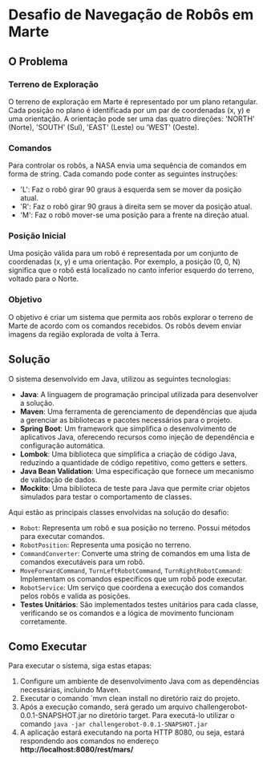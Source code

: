 # Desafio de Navegação de Robôs em Marte


## O Problema

### Terreno de Exploração

O terreno de exploração em Marte é representado por um plano retangular. Cada posição no plano é identificada por um par de coordenadas (x, y) e uma orientação. A orientação pode ser uma das quatro direções: 'NORTH' (Norte), 'SOUTH' (Sul), 'EAST' (Leste) ou 'WEST' (Oeste).

### Comandos

Para controlar os robôs, a NASA envia uma sequência de comandos em forma de string. Cada comando pode conter as seguintes instruções:
- 'L': Faz o robô girar 90 graus à esquerda sem se mover da posição atual.
- 'R': Faz o robô girar 90 graus à direita sem se mover da posição atual.
- 'M': Faz o robô mover-se uma posição para a frente na direção atual.

### Posição Inicial

Uma posição válida para um robô é representada por um conjunto de coordenadas (x, y) e uma orientação. Por exemplo, a posição (0, 0, N) significa que o robô está localizado no canto inferior esquerdo do terreno, voltado para o Norte.

### Objetivo

O objetivo é criar um sistema que permita aos robôs explorar o terreno de Marte de acordo com os comandos recebidos. Os robôs devem enviar imagens da região explorada de volta à Terra.

## Solução

O sistema desenvolvido em Java, utilizou as seguintes tecnologias:

- **Java**: A linguagem de programação principal utilizada para desenvolver a solução.
- **Maven**: Uma ferramenta de gerenciamento de dependências que ajuda a gerenciar as bibliotecas e pacotes necessários para o projeto.
- **Spring Boot**: Um framework que simplifica o desenvolvimento de aplicativos Java, oferecendo recursos como injeção de dependência e configuração automática.
- **Lombok**: Uma biblioteca que simplifica a criação de código Java, reduzindo a quantidade de código repetitivo, como getters e setters.
- **Java Bean Validation**: Uma especificação que fornece um mecanismo de validação de dados.
- **Mockito**: Uma biblioteca de teste para Java que permite criar objetos simulados para testar o comportamento de classes.

Aqui estão as principais classes envolvidas na solução do desafio:

- `Robot`: Representa um robô e sua posição no terreno. Possui métodos para executar comandos.
- `RobotPosition`: Representa uma posição no terreno.
- `CommandConverter`: Converte uma string de comandos em uma lista de comandos executáveis para um robô.
- `MoveForwardCommand`, `TurnLeftRobotCommand`, `TurnRightRobotCommand`: Implementam os comandos específicos que um robô pode executar.
- `RobotService`: Um serviço que coordena a execução dos comandos pelos robôs e valida as posições.
- **Testes Unitários**: São implementados testes unitários para cada classe, verificando se os comandos e a lógica de movimento funcionam corretamente.

## Como Executar

Para executar o sistema, siga estas etapas:

1. Configure um ambiente de desenvolvimento Java com as dependências necessárias, incluindo Maven.
2. Executar o comando `mvn clean install no diretório raiz do projeto.
3. Após a execução comando, será gerado um arquivo challengerobot-0.0.1-SNAPSHOT.jar no diretório target. Para executá-lo utilizar o comando `java -jar challengerobot-0.0.1-SNAPSHOT.jar`
4. A aplicação estará executando na porta HTTP 8080, ou seja, estará respondendo aos comandos no endereço **http://localhost:8080/rest/mars/**

